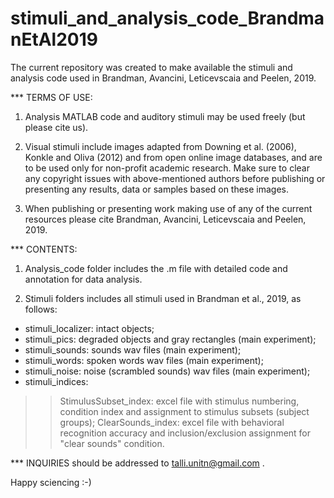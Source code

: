 # stimuli_and_analysis_code_BrandmanEtAl2019

The current repository was created to make available the stimuli and analysis code used in Brandman, Avancini, Leticevscaia and Peelen, 2019.


*** TERMS OF USE: 

1. Analysis MATLAB code and auditory stimuli may be used freely (but please cite us).

2. Visual stimuli include images adapted from Downing et al. (2006), Konkle and Oliva (2012) and from open online image databases, and are to be used only for non-profit academic research. Make sure to clear any copyright issues with above-mentioned authors before publishing or presenting any results, data or samples based on these images.

3. When publishing or presenting work making use of any of the current resources please cite Brandman, Avancini, Leticevscaia and Peelen, 2019.


*** CONTENTS:

1. Analysis_code folder includes the .m file with detailed code and annotation for data analysis.

2. Stimuli folders includes all stimuli used in Brandman et al., 2019, as follows:
- stimuli_localizer: intact objects;
- stimuli_pics: degraded objects and gray rectangles (main experiment);
- stimuli_sounds: sounds wav files (main experiment);
- stimuli_words: spoken words wav files (main experiment);
- stimuli_noise: noise (scrambled sounds) wav files (main experiment);
- stimuli_indices:
>> StimulusSubset_index: excel file with stimulus numbering, condition index and assignment to stimulus subsets (subject groups);
>> ClearSounds_index: excel file with behavioral recognition accuracy and inclusion/exclusion assignment for "clear sounds" condition.


*** INQUIRIES should be addressed to talli.unitn@gmail.com .

Happy sciencing :-)
